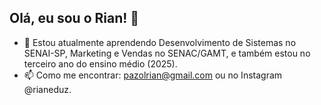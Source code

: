 ## Olá, eu sou o Rian! 👋



 - 🌱 Estou atualmente aprendendo Desenvolvimento de Sistemas no SENAI-SP, Marketing e Vendas no SENAC/GAMT, e também estou no terceiro ano do ensino médio (2025).
 - 📫 Como me encontrar: pazolrian@gmail.com ou no Instagram @rianeduz.

